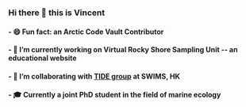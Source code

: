 
### Hi there 👋 this is Vincent


#### - 😄 Fun fact: an Arctic Code Vault Contributor
#### - 🔭 I’m currently working on Virtual Rocky Shore Sampling Unit -- an educational website
#### - 👯 I’m collaborating with [TIDE group](https://www.tidehku.com/) at SWIMS, HK
#### - 🎓 Currently a joint PhD student in the field of marine ecology

<!-- ![Anurag's github stats](https://github-readme-stats.vercel.app/api?username=Vicellken&show_icons=true&count_private=true&hide=issues) -->

<!-- [![Top Langs](https://github-readme-stats.vercel.app/api/top-langs/?username=Vicellken&count_private=true&layout=compact)](https://github.com/Vicellken/github-readme-stats) -->


<!--
**Vicellken/Vicellken** is a ✨ _special_ ✨ repository because its `README.md` (this file) appears on your GitHub profile.

Here are some ideas to get you started:

- 🔭 I’m currently working on ...
- 🌱 I’m currently learning ...
- 👯 I’m looking to collaborate on ...
- 🤔 I’m looking for help with ...
- 💬 Ask me about ...
- 📫 How to reach me: ...
- 😄 Pronouns: ...
- ⚡ Fun fact: ...
-->
